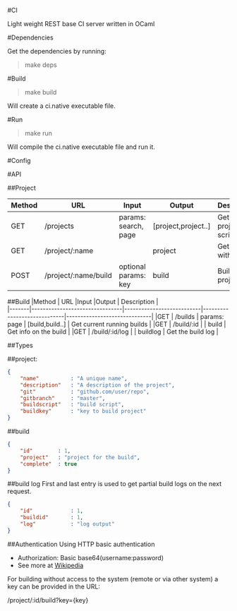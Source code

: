#CI

Light weight REST base CI server written in OCaml

#Dependencies

Get the dependencies by running:

> make deps

#Build

> make build

Will create a ci.native executable file.

#Run

> make run

Will compile the ci.native executable file and run it.

#Config

#API

##Project

|Method | URL                            |Input                      |Output                       | Description                  |  
|-------|--------------------------------|---------------------------|-----------------------------|------------------------------|
|GET    | /projects                      | params: search, page      | \[project,project..\]       | Gets all projects no scripts |
|GET    | /project/:name                 |                           | project                     | Get project with name        | 
|POST   | /project/:name/build           | optional params: key      | build                       | Build the project            |

##Build
|Method | URL                            |Input                      |Output                       | Description                  |  
|-------|--------------------------------|---------------------------|-----------------------------|------------------------------|
|GET    | /builds                        | params: page              | \[build,build..\]           | Get current running builds   |
|GET    | /build/:id                     |                           | build                       | Get info on the build        |
|GET    | /build/:id/log                 |                           | buildlog                    | Get the build log            |

##Types

##project:
```json
{
    "name"          : "A unique name",
    "description"   : "A description of the project",
    "git"           : "github.com/user/repo",
    "gitbranch"     : "master",
    "buildscript"   : "build script",
    "buildkey"      : "key to build project"
}
```

##build
```json
{
    "id"        : 1,
    "project"   : "project for the build",
    "complete"  : true
}
```

##build log
First and last entry is used to get partial build logs on the next request.
```json
{
    "id"            : 1,
    "buildid"       : 1,
    "log"           : "log output"
}
```

##Authentication
Using HTTP basic authentication

* Authorization: Basic base64(username:password)
* See more at [Wikipedia](http://en.wikipedia.org/wiki/Basic_access_authentication#Client_side)

For building without access to the system (remote or via other system) a key can
be provided in the URL:

/project/:id/build?key={key}

